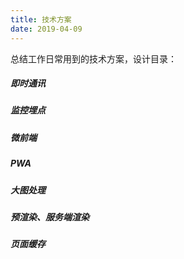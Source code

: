 ```yaml
---
title: 技术方案
date: 2019-04-09
---
```


总结工作日常用到的技术方案，设计目录：

##### 即时通讯

##### 监控埋点

##### 微前端

##### PWA

##### 大图处理

##### 预渲染、服务端渲染

##### 页面缓存
